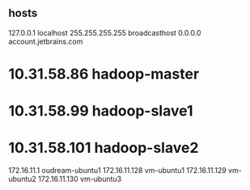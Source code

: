 ## hosts
127.0.0.1       localhost
255.255.255.255 broadcasthost
0.0.0.0         account.jetbrains.com
# 10.31.58.86     hadoop-master
# 10.31.58.99     hadoop-slave1
# 10.31.58.101    hadoop-slave2
172.16.11.1     oudream-ubuntu1
172.16.11.128   vm-ubuntu1
172.16.11.129   vm-ubuntu2
172.16.11.130   vm-ubuntu3

